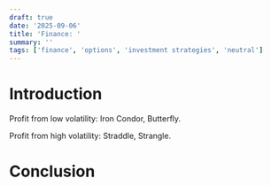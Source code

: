```yaml
---
draft: true
date: '2025-09-06'
title: 'Finance: '
summary: ''
tags: ['finance', 'options', 'investment strategies', 'neutral']
---
```


# Introduction

Profit from low volatility: Iron Condor, Butterfly.

Profit from high volatility: Straddle, Strangle.

# Conclusion
